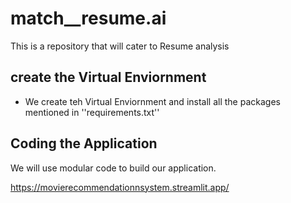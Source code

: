 # match__resume.ai
This is a repository that will cater to Resume analysis 

## create the Virtual Enviornment
* We create teh Virtual Enviornment and install all the packages mentioned in ''requirements.txt''

## Coding the Application
We will use modular code to build our application. 

https://movierecommendationnsystem.streamlit.app/
